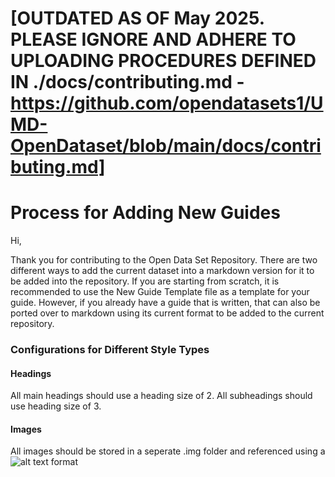 # [OUTDATED AS OF May 2025. PLEASE IGNORE AND ADHERE TO UPLOADING PROCEDURES DEFINED IN ./docs/contributing.md - https://github.com/opendatasets1/UMD-OpenDataset/blob/main/docs/contributing.md]

# Process for Adding New Guides
Hi, 

Thank you for contributing to the Open Data Set Repository. There are two different ways to add the current dataset into a markdown version for it to be added into the repository. If you are starting from scratch, it is recommended to use the New Guide Template file as a template for your guide. However, if you already have a guide that is written, that can also be ported over to markdown using its current format to be added to the current repository.

### Configurations for Different Style Types
#### Headings
All main headings should use a heading size of 2. All subheadings should use heading size of 3.

#### Images
All images should be stored in a seperate .img folder and referenced using a ![alt text](/path/to/heading) format
